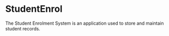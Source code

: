 # StudentEnrol
The Student Enrolment System is an application used to store and maintain student records.
